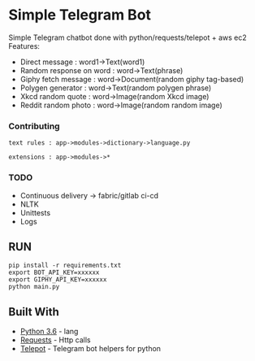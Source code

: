 # Simple Telegram Bot

Simple Telegram chatbot done with python/requests/telepot + aws ec2
Features:

- Direct message : word1->Text(word1)
- Random response on word : word->Text(phrase)
- Giphy fetch message : word->Document(random giphy tag-based)
- Polygen generator : word->Text(random polygen phrase)
- Xkcd random quote : word->Image(random Xkcd image)
- Reddit random photo : word->Image(random random image)

### Contributing

    text rules : app->modules->dictionary->language.py

    extensions : app->modules->*

### TODO

- Continuous delivery -> fabric/gitlab ci-cd
- NLTK
- Unittests
- Logs

## RUN

    pip install -r requirements.txt
    export BOT_API_KEY=xxxxxx
    export GIPHY_API_KEY=xxxxxx
    python main.py

## Built With

* [Python 3.6](https://www.python.org/downloads/release/python-360/) - lang
* [Requests](http://docs.python-requests.org/en/master/) - Http calls
* [Telepot](http://telepot.readthedocs.io/en/latest/) - Telegram bot helpers for python
